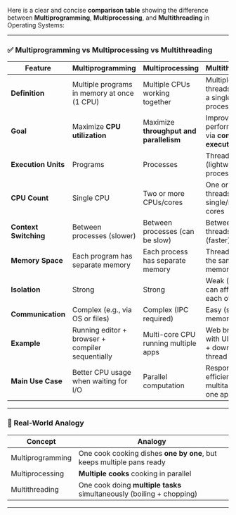 Here is a clear and concise **comparison table** showing the difference between **Multiprogramming**, **Multiprocessing**, and **Multithreading** in Operating Systems:

---

### ✅ Multiprogramming vs Multiprocessing vs Multithreading

| Feature               | **Multiprogramming**                             | **Multiprocessing**                     | **Multithreading**                               |
| --------------------- | ------------------------------------------------ | --------------------------------------- | ------------------------------------------------ |
| **Definition**        | Multiple programs in memory at once (1 CPU)      | Multiple CPUs working together          | Multiple threads within a single process         |
| **Goal**              | Maximize **CPU utilization**                     | Maximize **throughput and parallelism** | Improve performance via **concurrent execution** |
| **Execution Units**   | Programs                                         | Processes                               | Threads (lightweight processes)                  |
| **CPU Count**         | Single CPU                                       | Two or more CPUs/cores                  | One or more threads on single/multiple cores     |
| **Context Switching** | Between processes (slower)                       | Between processes (can be slow)         | Between threads (faster)                         |
| **Memory Space**      | Each program has separate memory                 | Each process has separate memory        | Threads share the same memory                    |
| **Isolation**         | Strong                                           | Strong                                  | Weak (threads can affect each other)             |
| **Communication**     | Complex (e.g., via OS or files)                  | Complex (IPC required)                  | Easy (shared memory)                             |
| **Example**           | Running editor + browser + compiler sequentially | Multi-core CPU running multiple apps    | Web browser with UI thread + download thread     |
| **Main Use Case**     | Better CPU usage when waiting for I/O            | Parallel computation                    | Responsive & efficient multitasking in one app   |

---

### 🧠 Real-World Analogy

| Concept          | Analogy                                                               |
| ---------------- | --------------------------------------------------------------------- |
| Multiprogramming | One cook cooking dishes **one by one**, but keeps multiple pans ready |
| Multiprocessing  | **Multiple cooks** cooking in parallel                                |
| Multithreading   | One cook doing **multiple tasks** simultaneously (boiling + chopping) |

---
